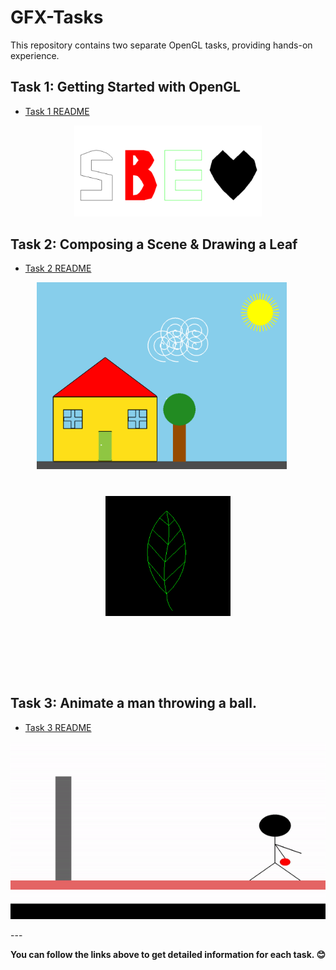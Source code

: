 # GFX-Tasks

This repository contains two separate OpenGL tasks, providing hands-on experience.

## Task 1: Getting Started with OpenGL
- [Task 1 README](task-1/README.md)

<div align="center">
  <img src="https://github.com/Zoz-HF/GFX-Tasks/blob/main/task-1/img/output.png?raw=true" alt="System and biomedical engineering" width="300">
</div>

## Task 2: Composing a Scene & Drawing a Leaf
- [Task 2 README](task-2/README.md)

<div align="center">
  <div style="display: inline-block; margin-right: 20px;">
    <img src="https://github.com/Zoz-HF/GFX-Tasks/blob/main/task-2/img/Home_Scene.png?raw=true" alt="System and biomedical engineering" width="400">
  </div>
  <div style="display: inline-block; height: 250px; margin: 40px;">
    <img src="https://github.com/Zoz-HF/GFX-Tasks/blob/main/task-2/img/Screenshot%202023-11-02%20190151.png?raw=true" alt="System and biomedical engineering" width="200";style="height: 200px; margin: 40px;">
  </div>
</div>

## Task 3: Animate a man throwing a ball.
- [Task 3 README](task-3/README.md)  
<p align="center">
  <img src="task-3/img/projection.gif" alt="GIF Demo">
</p>
---

**You can follow the links above to get detailed information for each task. 😊**
